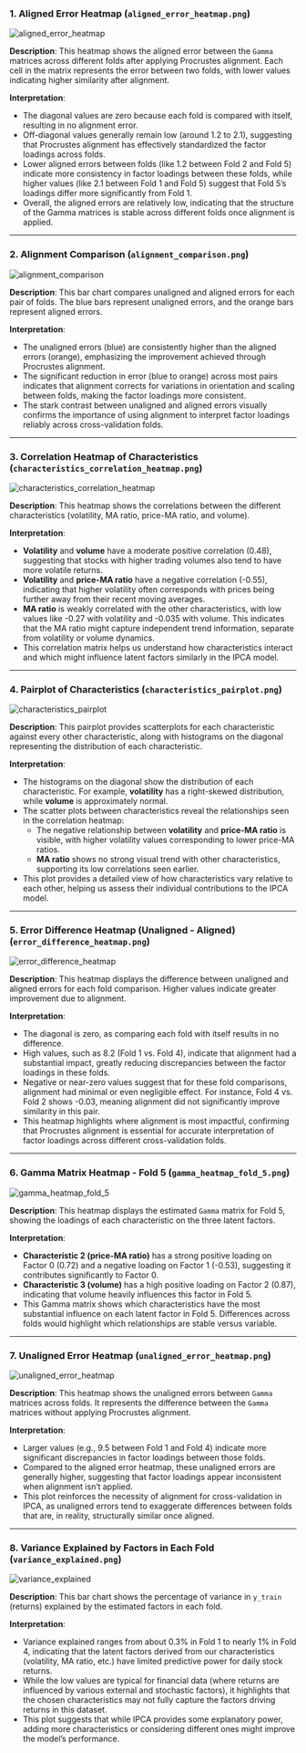 ### 1. Aligned Error Heatmap (`aligned_error_heatmap.png`)

![aligned_error_heatmap](https://github.com/aditya-saxena-7/ipca/blob/main/real_data/plots/aligned_error_heatmap.png)

**Description**: This heatmap shows the aligned error between the `Gamma` matrices across different folds after applying Procrustes alignment. Each cell in the matrix represents the error between two folds, with lower values indicating higher similarity after alignment.

**Interpretation**:
- The diagonal values are zero because each fold is compared with itself, resulting in no alignment error.
- Off-diagonal values generally remain low (around 1.2 to 2.1), suggesting that Procrustes alignment has effectively standardized the factor loadings across folds.
- Lower aligned errors between folds (like 1.2 between Fold 2 and Fold 5) indicate more consistency in factor loadings between these folds, while higher values (like 2.1 between Fold 1 and Fold 5) suggest that Fold 5’s loadings differ more significantly from Fold 1.
- Overall, the aligned errors are relatively low, indicating that the structure of the Gamma matrices is stable across different folds once alignment is applied.

---

### 2. Alignment Comparison (`alignment_comparison.png`)

![alignment_comparison](https://github.com/aditya-saxena-7/ipca/blob/main/real_data/plots/alignment_comparison.png)

**Description**: This bar chart compares unaligned and aligned errors for each pair of folds. The blue bars represent unaligned errors, and the orange bars represent aligned errors.

**Interpretation**:
- The unaligned errors (blue) are consistently higher than the aligned errors (orange), emphasizing the improvement achieved through Procrustes alignment.
- The significant reduction in error (blue to orange) across most pairs indicates that alignment corrects for variations in orientation and scaling between folds, making the factor loadings more consistent.
- The stark contrast between unaligned and aligned errors visually confirms the importance of using alignment to interpret factor loadings reliably across cross-validation folds.

---

### 3. Correlation Heatmap of Characteristics (`characteristics_correlation_heatmap.png`)

![characteristics_correlation_heatmap](https://github.com/aditya-saxena-7/ipca/blob/main/real_data/plots/characteristics_correlation_heatmap.png)

**Description**: This heatmap shows the correlations between the different characteristics (volatility, MA ratio, price-MA ratio, and volume).

**Interpretation**:
- **Volatility** and **volume** have a moderate positive correlation (0.48), suggesting that stocks with higher trading volumes also tend to have more volatile returns.
- **Volatility** and **price-MA ratio** have a negative correlation (-0.55), indicating that higher volatility often corresponds with prices being further away from their recent moving averages.
- **MA ratio** is weakly correlated with the other characteristics, with low values like -0.27 with volatility and -0.035 with volume. This indicates that the MA ratio might capture independent trend information, separate from volatility or volume dynamics.
- This correlation matrix helps us understand how characteristics interact and which might influence latent factors similarly in the IPCA model.

---

### 4. Pairplot of Characteristics (`characteristics_pairplot.png`)

![characteristics_pairplot](https://github.com/aditya-saxena-7/ipca/blob/main/real_data/plots/characteristics_pairplot.png)

**Description**: This pairplot provides scatterplots for each characteristic against every other characteristic, along with histograms on the diagonal representing the distribution of each characteristic.

**Interpretation**:
- The histograms on the diagonal show the distribution of each characteristic. For example, **volatility** has a right-skewed distribution, while **volume** is approximately normal.
- The scatter plots between characteristics reveal the relationships seen in the correlation heatmap:
  - The negative relationship between **volatility** and **price-MA ratio** is visible, with higher volatility values corresponding to lower price-MA ratios.
  - **MA ratio** shows no strong visual trend with other characteristics, supporting its low correlations seen earlier.
- This plot provides a detailed view of how characteristics vary relative to each other, helping us assess their individual contributions to the IPCA model.

---

### 5. Error Difference Heatmap (Unaligned - Aligned) (`error_difference_heatmap.png`)

![error_difference_heatmap](https://github.com/aditya-saxena-7/ipca/blob/main/real_data/plots/error_difference_heatmap.png)

**Description**: This heatmap displays the difference between unaligned and aligned errors for each fold comparison. Higher values indicate greater improvement due to alignment.

**Interpretation**:
- The diagonal is zero, as comparing each fold with itself results in no difference.
- High values, such as 8.2 (Fold 1 vs. Fold 4), indicate that alignment had a substantial impact, greatly reducing discrepancies between the factor loadings in these folds.
- Negative or near-zero values suggest that for these fold comparisons, alignment had minimal or even negligible effect. For instance, Fold 4 vs. Fold 2 shows -0.03, meaning alignment did not significantly improve similarity in this pair.
- This heatmap highlights where alignment is most impactful, confirming that Procrustes alignment is essential for accurate interpretation of factor loadings across different cross-validation folds.

---

### 6. Gamma Matrix Heatmap - Fold 5 (`gamma_heatmap_fold_5.png`)

![gamma_heatmap_fold_5](https://github.com/aditya-saxena-7/ipca/blob/main/real_data/plots/gamma_heatmap_fold_5.png)

**Description**: This heatmap displays the estimated `Gamma` matrix for Fold 5, showing the loadings of each characteristic on the three latent factors.

**Interpretation**:
- **Characteristic 2 (price-MA ratio)** has a strong positive loading on Factor 0 (0.72) and a negative loading on Factor 1 (-0.53), suggesting it contributes significantly to Factor 0.
- **Characteristic 3 (volume)** has a high positive loading on Factor 2 (0.87), indicating that volume heavily influences this factor in Fold 5.
- This Gamma matrix shows which characteristics have the most substantial influence on each latent factor in Fold 5. Differences across folds would highlight which relationships are stable versus variable.

---

### 7. Unaligned Error Heatmap (`unaligned_error_heatmap.png`)

![unaligned_error_heatmap](https://github.com/aditya-saxena-7/ipca/blob/main/real_data/plots/unaligned_error_heatmap.png)

**Description**: This heatmap shows the unaligned errors between `Gamma` matrices across folds. It represents the difference between the `Gamma` matrices without applying Procrustes alignment.

**Interpretation**:
- Larger values (e.g., 9.5 between Fold 1 and Fold 4) indicate more significant discrepancies in factor loadings between those folds.
- Compared to the aligned error heatmap, these unaligned errors are generally higher, suggesting that factor loadings appear inconsistent when alignment isn’t applied.
- This plot reinforces the necessity of alignment for cross-validation in IPCA, as unaligned errors tend to exaggerate differences between folds that are, in reality, structurally similar once aligned.

---

### 8. Variance Explained by Factors in Each Fold (`variance_explained.png`)

![variance_explained](https://github.com/aditya-saxena-7/ipca/blob/main/real_data/plots/variance_explained.png)

**Description**: This bar chart shows the percentage of variance in `y_train` (returns) explained by the estimated factors in each fold.

**Interpretation**:
- Variance explained ranges from about 0.3% in Fold 1 to nearly 1% in Fold 4, indicating that the latent factors derived from our characteristics (volatility, MA ratio, etc.) have limited predictive power for daily stock returns.
- While the low values are typical for financial data (where returns are influenced by various external and stochastic factors), it highlights that the chosen characteristics may not fully capture the factors driving returns in this dataset.
- This plot suggests that while IPCA provides some explanatory power, adding more characteristics or considering different ones might improve the model’s performance.

